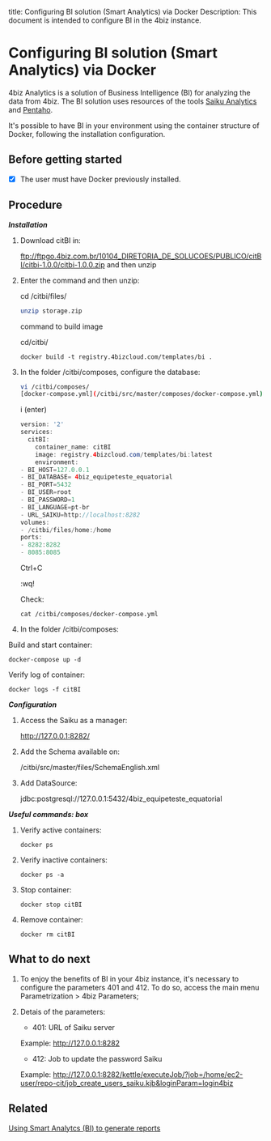title: Configuring BI solution (Smart Analytics) via Docker
Description: This document is intended to configure BI in the 4biz instance.
# Configuring BI solution (Smart Analytics) via Docker

4biz Analytics is a solution of Business Intelligence (BI) for analyzing the data
from 4biz. The BI solution uses resources of the tools [Saiku
Analytics](https://www.meteorite.bi/products/saiku-reporting) and [Pentaho](https://www.hitachivantara.com/go/pentaho.html).

It's possible to have BI in your environment using the container structure of
Docker, following the installation configuration.

Before getting started
----------------

- [x] The user must have Docker previously installed.

Procedure
------------

***Installation***

1.  Download citBI in:

    ftp://ftpgo.4biz.com.br/10104_DIRETORIA_DE_SOLUCOES/PUBLICO/citBI/citbi-1.0.0/citbi-1.0.0.zip and then unzip

2.  Enter the command and then unzip:

    
    cd /citbi/files/
    
    ```sh
    unzip storage.zip
    ```
    command to build image
    
    cd/citbi/
    
    ```
    docker build -t registry.4bizcloud.com/templates/bi .
    ```
    
3.  In the folder /citbi/composes, configure the database:
    ```sh
    vi /citbi/composes/
    [docker-compose.yml](/citbi/src/master/composes/docker-compose.yml)
    ```
    
    i (enter)

    ```java
    version: '2'
    services:
      citBI:
        container_name: citBI
        image: registry.4bizcloud.com/templates/bi:latest
        environment:
    - BI_HOST=127.0.0.1
    - BI_DATABASE= 4biz_equipeteste_equatorial
    - BI_PORT=5432
    - BI_USER=root
    - BI_PASSWORD=1
    - BI_LANGUAGE=pt-br
    - URL_SAIKU=http://localhost:8282
    volumes:
    - /citbi/files/home:/home
    ports:
    - 8282:8282
    - 8085:8085
    ```

    Ctrl+C

    :wq!
    
    Check:

    ```
    cat /citbi/composes/docker-compose.yml
    ```

4.  In the folder /citbi/composes:

Build and start container:

```
docker-compose up -d
```

Verify log of container:

```
docker logs -f citBI
```

***Configuration***

1.  Access the Saiku as a manager:

    <http://127.0.0.1:8282/>

2.  Add the Schema available on:

     /citbi/src/master/files/SchemaEnglish.xml

3.  Add DataSource:

    jdbc:postgresql://127.0.0.1:5432/4biz_equipeteste_equatorial

***Useful commands: box***

1.  Verify active containers:

    ```
    docker ps
    ```

2.  Verify inactive containers:
    
    ```
    docker ps -a
    ```

3.  Stop container:
    
    ```
    docker stop citBI
    ```

4.  Remove container:
    ```
    docker rm citBI
    ```

What to do next
------------------

1. To enjoy the benefits of BI in your 4biz instance, it's necessary to
configure the parameters 401 and 412. To do so, access the main menu
Parametrization \> 4biz Parameters;

2. Detais of the parameters:

    -   401: URL of Saiku server

    Example: http://127.0.0.1:8282

    -   412: Job to update the password Saiku

    Example:
    http://127.0.0.1:8282/kettle/executeJob/?job=/home/ec2-user/repo-cit/job_create_users_saiku.kjb&loginParam=login4biz


Related
-----------

[Using Smart Analytcs (BI) to generate reports](/en-us/4biz-helium/additional-features/smart-analytics/use-bi-solution.html)
